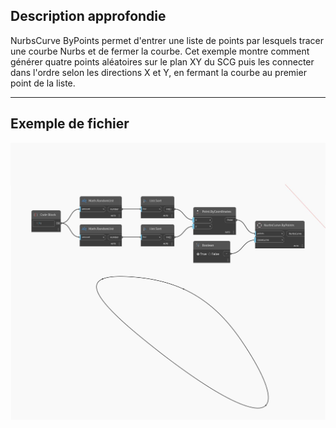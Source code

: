 <!--- Autodesk.DesignScript.Geometry.NurbsCurve.ByPoints(points, closeCurve) --->
<!--- R56RKDC3YJDKDO3WMJD2V4SIMHIJCNVQ6PZV7SMATQASDKE7WEMA --->
## Description approfondie
NurbsCurve ByPoints permet d'entrer une liste de points par lesquels tracer une courbe Nurbs et de fermer la courbe. Cet exemple montre comment générer quatre points aléatoires sur le plan XY du SCG puis les connecter dans l'ordre selon les directions X et Y, en fermant la courbe au premier point de la liste.
___
## Exemple de fichier

![ByPoints (points, closeCurve)](./R56RKDC3YJDKDO3WMJD2V4SIMHIJCNVQ6PZV7SMATQASDKE7WEMA_img.jpg)

